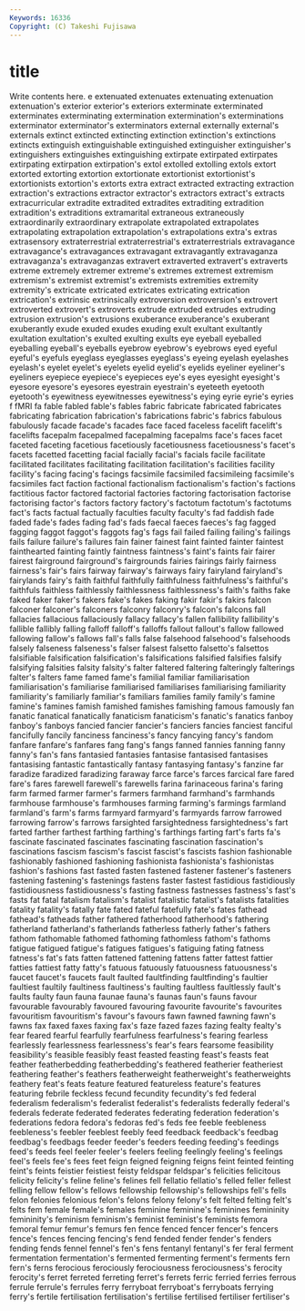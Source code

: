 ```yaml
---
Keywords: 16336 
Copyright: (C) Takeshi Fujisawa
---
```


# title

Write contents here.
e extenuated extenuates extenuating extenuation extenuation's exterior exterior's exteriors
exterminate exterminated exterminates exterminating extermination extermination's exterminations exterminator exterminator's exterminators
external externally external's externals extinct extincted extincting extinction extinction's extinctions
extincts extinguish extinguishable extinguished extinguisher extinguisher's extinguishers extinguishes extinguishing extirpate
extirpated extirpates extirpating extirpation extirpation's extol extolled extolling extols extort
extorted extorting extortion extortionate extortionist extortionist's extortionists extortion's extorts extra
extract extracted extracting extraction extraction's extractions extractor extractor's extractors extract's
extracts extracurricular extradite extradited extradites extraditing extradition extradition's extraditions extramarital
extraneous extraneously extraordinarily extraordinary extrapolate extrapolated extrapolates extrapolating extrapolation extrapolation's
extrapolations extra's extras extrasensory extraterrestrial extraterrestrial's extraterrestrials extravagance extravagance's extravagances
extravagant extravagantly extravaganza extravaganza's extravaganzas extravert extraverted extravert's extraverts extreme
extremely extremer extreme's extremes extremest extremism extremism's extremist extremist's extremists
extremities extremity extremity's extricate extricated extricates extricating extrication extrication's extrinsic
extrinsically extroversion extroversion's extrovert extroverted extrovert's extroverts extrude extruded extrudes
extruding extrusion extrusion's extrusions exuberance exuberance's exuberant exuberantly exude exuded
exudes exuding exult exultant exultantly exultation exultation's exulted exulting exults
eye eyeball eyeballed eyeballing eyeball's eyeballs eyebrow eyebrow's eyebrows eyed
eyeful eyeful's eyefuls eyeglass eyeglasses eyeglass's eyeing eyelash eyelashes eyelash's
eyelet eyelet's eyelets eyelid eyelid's eyelids eyeliner eyeliner's eyeliners eyepiece
eyepiece's eyepieces eye's eyes eyesight eyesight's eyesore eyesore's eyesores eyestrain
eyestrain's eyeteeth eyetooth eyetooth's eyewitness eyewitnesses eyewitness's eying eyrie eyrie's
eyries f fMRI fa fable fabled fable's fables fabric fabricate
fabricated fabricates fabricating fabrication fabrication's fabrications fabric's fabrics fabulous fabulously
facade facade's facades face faced faceless facelift facelift's facelifts facepalm
facepalmed facepalming facepalms face's faces facet faceted faceting facetious facetiously
facetiousness facetiousness's facet's facets facetted facetting facial facially facial's facials
facile facilitate facilitated facilitates facilitating facilitation facilitation's facilities facility facility's
facing facing's facings facsimile facsimiled facsimileing facsimile's facsimiles fact faction
factional factionalism factionalism's faction's factions factitious factor factored factorial factories
factoring factorisation factorise factorising factor's factors factory factory's factotum factotum's
factotums fact's facts factual factually faculties faculty faculty's fad faddish
fade faded fade's fades fading fad's fads faecal faeces faeces's
fag fagged fagging faggot faggot's faggots fag's fags fail failed
failing failing's failings fails failure failure's failures fain fainer fainest
faint fainted fainter faintest fainthearted fainting faintly faintness faintness's faint's
faints fair fairer fairest fairground fairground's fairgrounds fairies fairings fairly
fairness fairness's fair's fairs fairway fairway's fairways fairy fairyland fairyland's
fairylands fairy's faith faithful faithfully faithfulness faithfulness's faithful's faithfuls faithless
faithlessly faithlessness faithlessness's faith's faiths fake faked faker faker's fakers
fake's fakes faking fakir fakir's fakirs falcon falconer falconer's falconers
falconry falconry's falcon's falcons fall fallacies fallacious fallaciously fallacy fallacy's
fallen fallibility fallibility's fallible fallibly falling falloff falloff's falloffs fallout
fallout's fallow fallowed fallowing fallow's fallows fall's falls false falsehood
falsehood's falsehoods falsely falseness falseness's falser falsest falsetto falsetto's falsettos
falsifiable falsification falsification's falsifications falsified falsifies falsify falsifying falsities falsity
falsity's falter faltered faltering falteringly falterings falter's falters fame famed
fame's familial familiar familiarisation familiarisation's familiarise familiarised familiarises familiarising familiarity
familiarity's familiarly familiar's familiars families family family's famine famine's famines
famish famished famishes famishing famous famously fan fanatic fanatical fanatically
fanaticism fanaticism's fanatic's fanatics fanboy fanboy's fanboys fancied fancier fancier's
fanciers fancies fanciest fanciful fancifully fancily fanciness fanciness's fancy fancying
fancy's fandom fanfare fanfare's fanfares fang fang's fangs fanned fannies
fanning fanny fanny's fan's fans fantasied fantasies fantasise fantasised fantasises
fantasising fantastic fantastically fantasy fantasying fantasy's fanzine far faradize faradized
faradizing faraway farce farce's farces farcical fare fared fare's fares
farewell farewell's farewells farina farinaceous farina's faring farm farmed farmer
farmer's farmers farmhand farmhand's farmhands farmhouse farmhouse's farmhouses farming farming's
farmings farmland farmland's farm's farms farmyard farmyard's farmyards farrow farrowed
farrowing farrow's farrows farsighted farsightedness farsightedness's fart farted farther farthest
farthing farthing's farthings farting fart's farts fa's fascinate fascinated fascinates
fascinating fascination fascination's fascinations fascism fascism's fascist fascist's fascists fashion
fashionable fashionably fashioned fashioning fashionista fashionista's fashionistas fashion's fashions fast
fasted fasten fastened fastener fastener's fasteners fastening fastening's fastenings fastens
faster fastest fastidious fastidiously fastidiousness fastidiousness's fasting fastness fastnesses fastness's
fast's fasts fat fatal fatalism fatalism's fatalist fatalistic fatalist's fatalists
fatalities fatality fatality's fatally fate fated fateful fatefully fate's fates
fathead fathead's fatheads father fathered fatherhood fatherhood's fathering fatherland fatherland's
fatherlands fatherless fatherly father's fathers fathom fathomable fathomed fathoming fathomless
fathom's fathoms fatigue fatigued fatigue's fatigues fatigues's fatiguing fating fatness
fatness's fat's fats fatten fattened fattening fattens fatter fattest fattier
fatties fattiest fatty fatty's fatuous fatuously fatuousness fatuousness's faucet faucet's
faucets fault faulted faultfinding faultfinding's faultier faultiest faultily faultiness faultiness's
faulting faultless faultlessly fault's faults faulty faun fauna faunae fauna's
faunas faun's fauns favour favourable favourably favoured favouring favourite favourite's
favourites favouritism favouritism's favour's favours fawn fawned fawning fawn's fawns
fax faxed faxes faxing fax's faze fazed fazes fazing fealty
fealty's fear feared fearful fearfully fearfulness fearfulness's fearing fearless fearlessly
fearlessness fearlessness's fear's fears fearsome feasibility feasibility's feasible feasibly feast
feasted feasting feast's feasts feat feather featherbedding featherbedding's feathered featherier
featheriest feathering feather's feathers featherweight featherweight's featherweights feathery feat's feats
feature featured featureless feature's features featuring febrile feckless fecund fecundity
fecundity's fed federal federalism federalism's federalist federalist's federalists federally federal's
federals federate federated federates federating federation federation's federations fedora fedora's
fedoras fed's feds fee feeble feebleness feebleness's feebler feeblest feebly
feed feedback feedback's feedbag feedbag's feedbags feeder feeder's feeders feeding
feeding's feedings feed's feeds feel feeler feeler's feelers feeling feelingly
feeling's feelings feel's feels fee's fees feet feign feigned feigning
feigns feint feinted feinting feint's feints feistier feistiest feisty feldspar
feldspar's felicities felicitous felicity felicity's feline feline's felines fell fellatio
fellatio's felled feller fellest felling fellow fellow's fellows fellowship fellowship's
fellowships fell's fells felon felonies felonious felon's felons felony felony's
felt felted felting felt's felts fem female female's females feminine
feminine's feminines femininity femininity's feminism feminism's feminist feminist's feminists femora
femoral femur femur's femurs fen fence fenced fencer fencer's fencers
fence's fences fencing fencing's fend fended fender fender's fenders fending
fends fennel fennel's fen's fens fentanyl fentanyl's fer feral ferment
fermentation fermentation's fermented fermenting ferment's ferments fern fern's ferns ferocious
ferociously ferociousness ferociousness's ferocity ferocity's ferret ferreted ferreting ferret's ferrets
ferric ferried ferries ferrous ferrule ferrule's ferrules ferry ferryboat ferryboat's
ferryboats ferrying ferry's fertile fertilisation fertilisation's fertilise fertilised fertiliser fertiliser's

